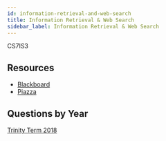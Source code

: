 ```yaml
---
id: information-retrieval-and-web-search
title: Information Retrieval & Web Search
sidebar_label: Information Retrieval & Web Search
---
```


CS7IS3

## Resources

* [Blackboard](https://tcd.blackboard.com/webapps/blackboard/execute/launcher?type=Course&id=_52591_1&url=)
* [Piazza](https://piazza.com/class/jlxkemn76ow6ml)

## Questions by Year

[Trinity Term 2018](https://www.tcd.ie/academicregistry/exams/assets/local/past-papers2018/CS/CS7lS3-2%20edited.pdf)
